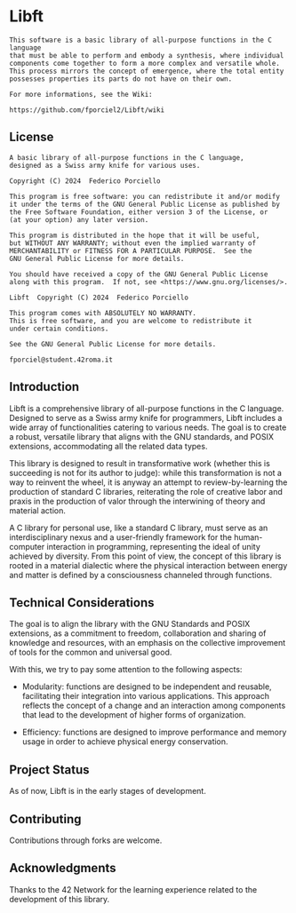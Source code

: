 # Libft

    This software is a basic library of all-purpose functions in the C language
    that must be able to perform and embody a synthesis, where individual 
    components come together to form a more complex and versatile whole. 
    This process mirrors the concept of emergence, where the total entity
    possesses properties its parts do not have on their own.

    For more informations, see the Wiki:

    https://github.com/fporciel2/Libft/wiki

## License    

    A basic library of all-purpose functions in the C language,
    designed as a Swiss army knife for various uses.

    Copyright (C) 2024  Federico Porciello

    This program is free software: you can redistribute it and/or modify
    it under the terms of the GNU General Public License as published by
    the Free Software Foundation, either version 3 of the License, or
    (at your option) any later version.

    This program is distributed in the hope that it will be useful,
    but WITHOUT ANY WARRANTY; without even the implied warranty of
    MERCHANTABILITY or FITNESS FOR A PARTICULAR PURPOSE.  See the
    GNU General Public License for more details.

    You should have received a copy of the GNU General Public License
    along with this program.  If not, see <https://www.gnu.org/licenses/>.

    Libft  Copyright (C) 2024  Federico Porciello

    This program comes with ABSOLUTELY NO WARRANTY.
    This is free software, and you are welcome to redistribute it
    under certain conditions.

    See the GNU General Public License for more details.
    
    fporciel@student.42roma.it
    
## Introduction
    
Libft is a comprehensive library of all-purpose functions in the C language. 
Designed to serve as a Swiss army knife for programmers, Libft includes a wide
array of functionalities catering to various needs. The goal is to create a
robust, versatile library that aligns with the GNU standards, and POSIX
extensions, accommodating all the related data types.

This library is designed to result in transformative work (whether this is 
succeeding is not for its author to judge): while this transformation is not
a way to reinvent the wheel, it is anyway an attempt to review-by-learning the
production of standard C libraries, reiterating the role of creative labor and
praxis in the production of valor through the interwining of theory and 
material action.

A C library for personal use, like a standard C library, must serve as an
interdisciplinary nexus and a user-friendly framework for the human-computer
interaction in programming, representing the ideal of unity achieved by 
diversity. From this point of view, the concept of this library is rooted in a
material dialectic where the physical interaction between energy and matter is
defined by a consciousness channeled through functions.

## Technical Considerations

The goal is to align the library with the GNU Standards and POSIX extensions,
as a commitment to freedom, collaboration and sharing of knowledge and
resources, with an emphasis on the collective improvement of tools for the
common and universal good.

With this, we try to pay some attention to the following aspects:

- Modularity: functions are designed to be independent and reusable, 
facilitating their integration into various applications. This approach
reflects the concept of a change and an interaction among components that lead
to the development of higher forms of organization.

- Efficiency: functions are designed to improve performance and memory usage
in order to achieve physical energy conservation.

## Project Status
As of now, Libft is in the early stages of development.

## Contributing
Contributions through forks are welcome.

## Acknowledgments
Thanks to the 42 Network for the learning experience related to the development
of this library.

